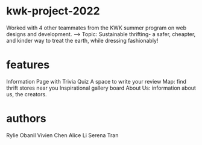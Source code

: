 # kwk-project-2022
Worked with 4 other teammates from the KWK summer program on web designs and development.
--> Topic: Sustainable thrifting- a safer, cheapter, and kinder way to treat the earth, while dressing fashionably!

# features
   Information Page with Trivia Quiz
   A space to write your review
   Map: find thrift stores near you
   Inspirational gallery board
   About Us: information about us, the creators.

# authors
   Rylie Obanil
   Vivien Chen
   Alice Li
   Serena Tran

